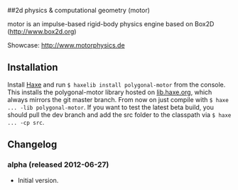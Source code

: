 ##2d physics &amp; computational geometry (motor)

motor is an impulse-based rigid-body physics engine based on Box2D (http://www.box2d.org)

Showcase: http://www.motorphysics.de

## Installation
Install [Haxe](http://haxe.org/download) and run `$ haxelib install polygonal-motor` from the console.
This installs the polygonal-motor library hosted on [lib.haxe.org](http://lib.haxe.org/p/polygonal-motor), which always mirrors the git master branch. From now on just compile with `$ haxe ... -lib polygonal-motor`.
If you want to test the latest beta build, you should pull the dev branch and add the src folder to the classpath via `$ haxe ... -cp src`.

## Changelog

### alpha (released 2012-06-27)

 * Initial version.